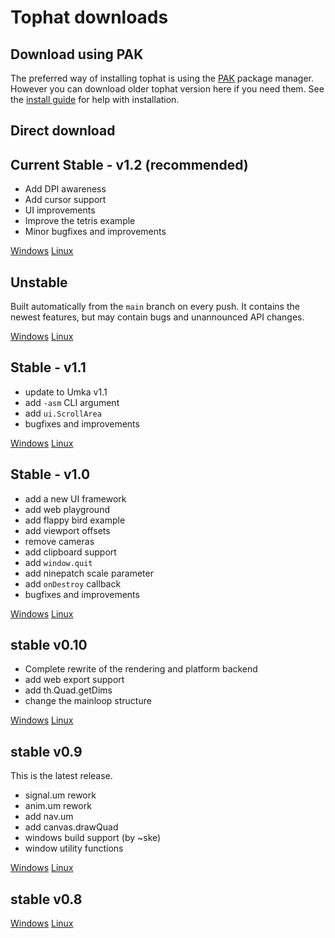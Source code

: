 # Tophat downloads

## Download using PAK

The preferred way of installing tophat is using the
[PAK](https://pak.tophat2d.dev/package/tophat) package manager. However you can download older
tophat version here if you need them. See the [install
guide](https://docs.tophat2d.dev/installation.html) for help with installation.

## Direct download

<div class="row mt-5 row-cols-1 row-cols-sm-1 row-cols-md-3">
    <div class="col">
        <div class="card shadow-sm p-3">
            <h2>Current Stable - v1.2 (recommended)</h2>
            <div class="card-body">
                <div class="card-text">
                    <ul>
                        <li>Add DPI awareness</li>
                        <li>Add cursor support</li>
                        <li>UI improvements</li>
                        <li>Improve the tetris example</li>
                        <li>Minor bugfixes and improvements</li>
                    </ul>
                </div>
                <div class="d-flex justify-content-between align-items-center">
                    <div class="btn-group">
                        <a type="button" href="tophat-windows-v12.exe" class="btn btn-sm btn-outline-secondary">Windows</a>
                        <a type="button" href="tophat-linux-v12" class="btn btn-sm btn-outline-secondary">Linux</a>
                    </div>
                </div>
            </div>
        </div>
    </div>
    <div class="col">
        <div class="card shadow-sm p-3">
            <h2>Unstable</h2>
            <div class="card-body">
                <div class="card-text">
                    <p>
                        Built automatically from the <code>main</code> branch on every
                        push. It contains the newest features, but may contain
                        bugs and unannounced API changes.
                    </p>
                </div>
                <div class="d-flex justify-content-between align-items-center">
                    <div class="btn-group">
                        <a type="button" href="tophat-windows.exe" class="btn btn-sm btn-outline-secondary">Windows</a>
                        <a type="button" href="tophat-linux" class="btn btn-sm btn-outline-secondary">Linux</a>
                    </div>
                </div>
            </div>
        </div>
    </div>
    <div class="col">
        <div class="card shadow-sm p-3">
            <h2>Stable - v1.1</h2>
            <div class="card-body">
                <div class="card-text">
                    <ul>
                        <li>
                            update to Umka v1.1
                        </li>
                        <li>
                            add <code>-asm</code> CLI argument
                        </li>
                        <li>
                            add <code>ui.ScrollArea</code>
                        </li>
                        <li>
                            bugfixes and improvements
                        </li>
                    </ul>
                </div>
                <div class="d-flex justify-content-between align-items-center">
                    <div class="btn-group">
                        <a type="button" href="tophat-windows-v11.exe" class="btn btn-sm btn-outline-secondary">Windows</a>
                        <a type="button" href="tophat-linux-v11" class="btn btn-sm btn-outline-secondary">Linux</a>
                    </div>
                </div>
            </div>
        </div>
    </div>
    <div class="col">
        <div class="card shadow-sm p-3">
            <h2>Stable - v1.0</h2>
            <div class="card-body">
                <div class="card-text">
                    <ul>
                        <li>
                            add a new UI framework
                        </li>
                        <li>
                            add web playground
                        </li>
                        <li>
                            add flappy bird example
                        </li>
                        <li>
                            add viewport offsets
                        </li>
                        <li>
                            remove cameras
                        </li>
                        <li>
                            add clipboard support
                        </li>
                        <li>
                            add <code>window.quit</code>
                        </li>
                        <li>
                            add ninepatch scale parameter
                        </li>
                        <li>
                            add <code>onDestroy</code> callback
                        </li>
                        <li>
                            bugfixes and improvements
                        </li>
                    </ul>
                </div>
                <div class="d-flex justify-content-between align-items-center">
                    <div class="btn-group">
                        <a type="button" href="tophat-windows-v10.exe" class="btn btn-sm btn-outline-secondary">Windows</a>
                        <a type="button" href="tophat-linux-v10" class="btn btn-sm btn-outline-secondary">Linux</a>
                    </div>
                </div>
            </div>
        </div>
    </div>
    <div class="col">
        <div class="card shadow-sm p-3">
            <h2>stable v0.10</h2>
            <div class="card-body">
                <div class="card-text">
                    <ul>
                        <li>
                            Complete rewrite of the rendering and platform backend
                        </li>
                        <li>
                            add web export support
                        </li>
                        <li>
                            add th.Quad.getDims
                        </li>
                        <li>
                            change the mainloop structure
                        </li>
                    </ul>
                </div>
                <div class="d-flex justify-content-between align-items-center">
                    <div class="btn-group">
                        <a type="button" href="tophat-windows-v010.exe" class="btn btn-sm btn-outline-secondary">Windows</a>
                        <a type="button" href="tophat-linux-v010" class="btn btn-sm btn-outline-secondary">Linux</a>
                    </div>
                </div>
            </div>
        </div>
    </div>
    <div class="col">
        <div class="card shadow-sm p-3">
            <h2>stable v0.9</h2>
            <div class="card-body">
                <div class="card-text">
                    <p>
                        This is the latest release.
                    </p>
                    <ul>
                        <li>
                            signal.um rework
                        </li>
                        <li>
                            anim.um rework
                        </li>
                        <li>
                            add nav.um
                        </li>
                        <li>
                            add canvas.drawQuad
                        </li>
                        <li>
                            windows build support (by ~ske)
                        </li>
                        <li>
                            window utility functions
                        </li>
                    </ul>
                </div>
                <div class="d-flex justify-content-between align-items-center">
                    <div class="btn-group">
                        <a type="button" href="tophat-windows-v09.exe" class="btn btn-sm btn-outline-secondary">Windows</a>
                        <a type="button" href="tophat-linux-v09" class="btn btn-sm btn-outline-secondary">Linux</a>
                    </div>
                </div>
            </div>
        </div>
    </div>
    <div class="col">
        <div class="card shadow-sm p-3">
            <h2>stable v0.8</h2>
            <div class="card-body">
                <div class="card-text">
                </div>
                <div class="d-flex justify-content-between align-items-center">
                    <div class="btn-group">
                        <a type="button" href="tophat-windows-v08.exe" class="btn btn-sm btn-outline-secondary">Windows</a>
                        <a type="button" href="tophat-linux-v08" class="btn btn-sm btn-outline-secondary">Linux</a>
                    </div>
                </div>
            </div>
        </div>
    </div>
</div>
